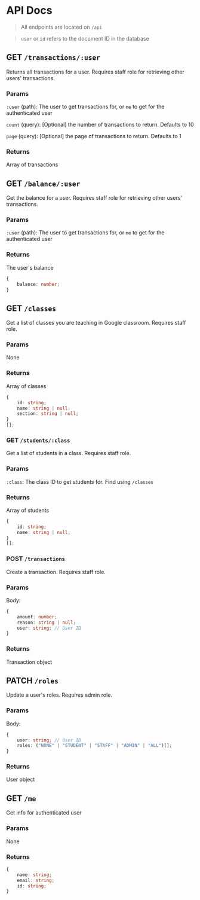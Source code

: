 # API Docs

> All endpoints are located on `/api`

> `user` or `id` refers to the document ID in the database

## GET `/transactions/:user`

Returns all transactions for a user. Requires staff role for retrieving other users' transactions.

### Params

`:user` (path): The user to get transactions for, or `me` to get for the authenticated user

`count` (query): [Optional] the number of transactions to return. Defaults to 10

`page` (query): [Optional] the page of transactions to return. Defaults to 1

### Returns

Array of transactions

## GET `/balance/:user`

Get the balance for a user. Requires staff role for retrieving other users' transactions.

### Params

`:user` (path): The user to get transactions for, or `me` to get for the authenticated user

### Returns

The user's balance

```ts
{
	balance: number;
}
```

## GET `/classes`

Get a list of classes you are teaching in Google classroom. Requires staff role.

### Params

None

### Returns

Array of classes

```ts
{
	id: string;
	name: string | null;
	section: string | null;
}
[];
```

### GET `/students/:class`

Get a list of students in a class. Requires staff role.

### Params

`:class`: The class ID to get students for. Find using `/classes`

### Returns

Array of students

```ts
{
	id: string;
	name: string | null;
}
[];
```

### POST `/transactions`

Create a transaction. Requires staff role.

### Params

Body:

```ts
{
	amount: number;
	reason: string | null;
	user: string; // User ID
}
```

### Returns

Transaction object

## PATCH `/roles`

Update a user's roles. Requires admin role.

### Params

Body:

```ts
{
	user: string; // User ID
	roles: ("NONE" | "STUDENT" | "STAFF" | "ADMIN" | "ALL")[];
}
```

### Returns

User object

## GET `/me`

Get info for authenticated user

### Params

None

### Returns

```ts
{
	name: string;
	email: string;
	id: string;
}
```
